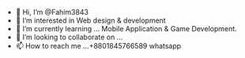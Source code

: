 - 👋 Hi, I’m @Fahim3843
- 👀 I’m interested in Web design & development
- 🌱 I’m currently learning ... Mobile Application & Game Development.
- 💞️ I’m looking to collaborate on ...
- 📫 How to reach me ...+8801845766589 whatsapp

<!---
Fahim3843/Fahim3843 is a ✨ special ✨ repository because its `README.md` (this file) appears on your GitHub profile.
You can click the Preview link to take a look at your changes.
--->
